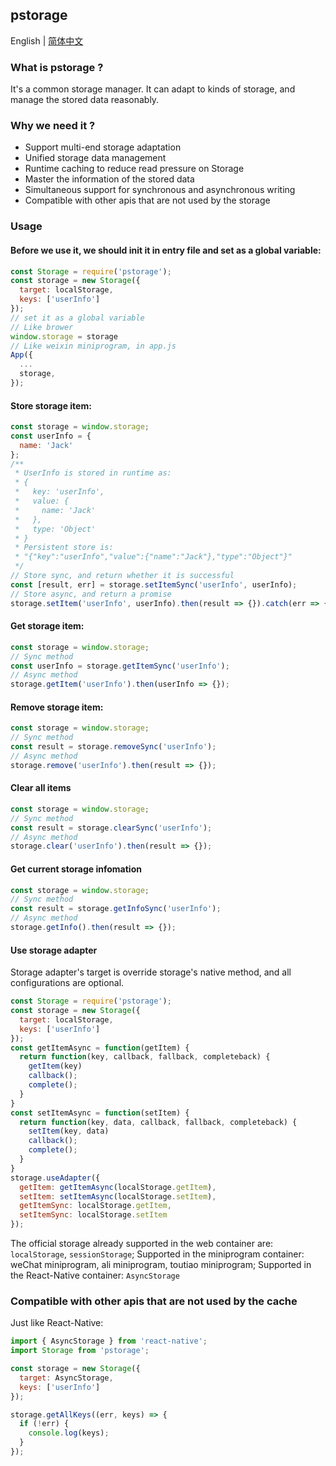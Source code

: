 ## pstorage
English | [简体中文](./README-zh_CN.md)

### What is pstorage ?

It's a common storage manager. It can adapt to kinds of storage, and manage the stored data reasonably.

### Why we need it ?

- Support multi-end storage adaptation
- Unified storage data management
- Runtime caching to reduce read pressure on Storage
- Master the information of the stored data
- Simultaneous support for synchronous and asynchronous writing
- Compatible with other apis that are not used by the storage

### Usage

#### Before we use it, we should init it in entry file and set as a global variable:

```javascript
const Storage = require('pstorage');
const storage = new Storage({
  target: localStorage,
  keys: ['userInfo']
});
// set it as a global variable
// Like brower
window.storage = storage
// Like weixin miniprogram, in app.js
App({
  ...
  storage,
});

```

#### Store storage item:

```javascript
const storage = window.storage;
const userInfo = {
  name: 'Jack'
};
/**
 * UserInfo is stored in runtime as:
 * {
 *   key: 'userInfo',
 *   value: {
 *     name: 'Jack'
 *   },
 *   type: 'Object'
 * }
 * Persistent store is:
 * "{"key":"userInfo","value":{"name":"Jack"},"type":"Object"}"
 */
// Store sync, and return whether it is successful
const [result, err] = storage.setItemSync('userInfo', userInfo);
// Store async, and return a promise
storage.setItem('userInfo', userInfo).then(result => {}).catch(err => {});
```

#### Get storage item:

```javascript
const storage = window.storage;
// Sync method
const userInfo = storage.getItemSync('userInfo');
// Async method
storage.getItem('userInfo').then(userInfo => {});
```

#### Remove storage item:

```javascript
const storage = window.storage;
// Sync method
const result = storage.removeSync('userInfo');
// Async method
storage.remove('userInfo').then(result => {});
```

#### Clear all items

```javascript
const storage = window.storage;
// Sync method
const result = storage.clearSync('userInfo');
// Async method
storage.clear('userInfo').then(result => {});
```
#### Get current storage infomation

```javascript
const storage = window.storage;
// Sync method
const result = storage.getInfoSync('userInfo');
// Async method
storage.getInfo().then(result => {});
```
#### Use storage adapter
Storage adapter's target is override storage's native method, and all configurations are optional.

```javascript
const Storage = require('pstorage');
const storage = new Storage({
  target: localStorage,
  keys: ['userInfo']
});
const getItemAsync = function(getItem) {
  return function(key, callback, fallback, completeback) {
    getItem(key)
    callback();
    complete();
  }
}
const setItemAsync = function(setItem) {
  return function(key, data, callback, fallback, completeback) {
    setItem(key, data)
    callback();
    complete();
  }
}
storage.useAdapter({
  getItem: getItemAsync(localStorage.getItem),
  setItem: setItemAsync(localStorage.setItem),
  getItemSync: localStorage.getItem,
  setItemSync: localStorage.setItem
});
```
The official storage already supported in the web container are: `localStorage`, `sessionStorage`;
Supported in the miniprogram container: weChat miniprogram, ali miniprogram, toutiao miniprogram;
Supported in the React-Native container: `AsyncStorage`

### Compatible with other apis that are not used by the cache
Just like React-Native:

```javascript
import { AsyncStorage } from 'react-native';
import Storage from 'pstorage';

const storage = new Storage({
  target: AsyncStorage,
  keys: ['userInfo']
});

storage.getAllKeys((err, keys) => {
  if (!err) {
    console.log(keys);
  }
});
```
